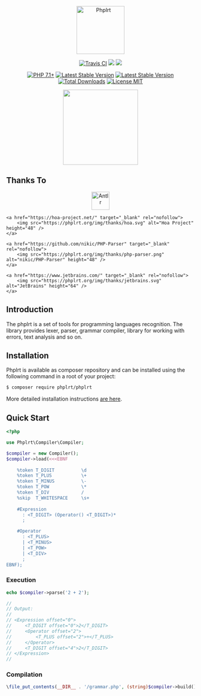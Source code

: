 <p align="center">
    <a href="https://phplrt.org/">
        <img src="https://avatars2.githubusercontent.com/u/49816277?s=128" width="128" alt="Phplrt" />
    </a>
</p>
<p align="center">
    <a href="https://travis-ci.org/phplrt/phplrt"><img src="https://travis-ci.org/phplrt/phplrt.svg?branch=master" alt="Travis CI" /></a>
    <a href="https://codeclimate.com/github/phplrt/phplrt/test_coverage"><img src="https://api.codeclimate.com/v1/badges/90ee68ef959f72fe7bf6/test_coverage" /></a>
    <a href="https://codeclimate.com/github/phplrt/phplrt/maintainability"><img src="https://api.codeclimate.com/v1/badges/90ee68ef959f72fe7bf6/maintainability" /></a>
</p>
<p align="center">
    <a href="https://packagist.org/packages/phplrt/phplrt"><img src="https://img.shields.io/badge/PHP-7.4+-ff0140.svg" alt="PHP 7.1+"></a>
    <a href="https://packagist.org/packages/phplrt/phplrt"><img src="https://poser.pugx.org/phplrt/phplrt/version" alt="Latest Stable Version"></a>
    <a href="https://packagist.org/packages/phplrt/phplrt"><img src="https://poser.pugx.org/phplrt/phplrt/v/unstable" alt="Latest Stable Version"></a>
    <a href="https://packagist.org/packages/phplrt/phplrt"><img src="https://poser.pugx.org/phplrt/phplrt/downloads" alt="Total Downloads"></a>
    <a href="https://raw.githubusercontent.com/phplrt/phplrt/master/LICENSE.md"><img src="https://poser.pugx.org/phplrt/phplrt/license" alt="License MIT"></a>
</p>

<p align="center">
    <a href="https://opencollective.com/phplrt/donate?" target="_blank">
      <img src="https://opencollective.com/phplrt/donate/button@2x.png" width="200" />
    </a>
</p>

## Thanks To

<p align="center">
    <a href="https://www.antlr.org/" target="_blank" rel="nofollow">
        <img src="https://phplrt.org/img/thanks/antlr-logo.png" alt="Antlr" height="48" />
    </a>

    <a href="https://hoa-project.net/" target="_blank" rel="nofollow">
        <img src="https://phplrt.org/img/thanks/hoa.svg" alt="Hoa Project" height="48" />
    </a>

    <a href="https://github.com/nikic/PHP-Parser" target="_blank" rel="nofollow">
        <img src="https://phplrt.org/img/thanks/php-parser.png" alt="nikic/PHP-Parser" height="48" />
    </a>

    <a href="https://www.jetbrains.com/" target="_blank" rel="nofollow">
        <img src="https://phplrt.org/img/thanks/jetbrains.svg" alt="JetBrains" height="64" />
    </a>
</p>

## Introduction

The phplrt is a set of tools for programming languages recognition. The library 
provides lexer, parser, grammar compiler, library for working with errors, 
text analysis and so on.

## Installation

Phplrt is available as composer repository and can be 
installed using the following command in a root of your project:

```bash
$ composer require phplrt/phplrt
```

More detailed installation instructions [are here](/docs/installation).

## Quick Start

```php
<?php

use Phplrt\Compiler\Compiler;

$compiler = new Compiler();
$compiler->load(<<<EBNF
   
    %token T_DIGIT          \d
    %token T_PLUS           \+
    %token T_MINUS          \-
    %token T_POW            \*
    %token T_DIV            /
    %skip  T_WHITESPACE     \s+
    
    #Expression
      : <T_DIGIT> (Operator() <T_DIGIT>)* 
      ;

    #Operator
      : <T_PLUS>
      | <T_MINUS>
      | <T_POW>
      | <T_DIV>
      ;
EBNF);
```

### Execution

```php
echo $compiler->parse('2 + 2');

//
// Output:
//
// <Expression offset="0">
//     <T_DIGIT offset="0">2</T_DIGIT>
//     <Operator offset="2">
//         <T_PLUS offset="2">+</T_PLUS>
//     </Operator>
//     <T_DIGIT offset="4">2</T_DIGIT>
// </Expression>
//
```

### Compilation

```php
\file_put_contents(__DIR__ . '/grammar.php', (string)$compiler->build());
```
